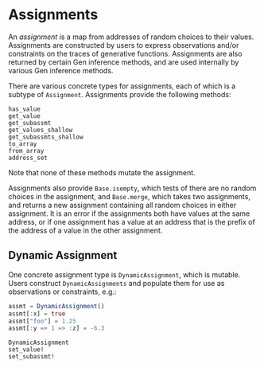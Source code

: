 # Assignments

An *assignment* is a map from addresses of random choices to their values.
Assignments are constructed by users to express observations and/or constraints on the traces of generative functions.
Assignments are also returned by certain Gen inference methods, and are used internally by various Gen inference methods.

There are various concrete types for assignments, each of which is a subtype of `Assignment`.
Assignments provide the following methods:
```@docs
has_value
get_value
get_subassmt
get_values_shallow
get_subassmts_shallow
to_array
from_array
address_set
```
Note that none of these methods mutate the assignment.

Assignments also provide `Base.isempty`, which tests of there are no random
choices in the assignment, and `Base.merge`, which takes two assignments, and
returns a new assignment containing all random choices in either assignment.
It is an error if the assignments both have values at the same address, or if
one assignment has a value at an address that is the prefix of the address of a
value in the other assignment.


## Dynamic Assignment

One concrete assignment type is `DynamicAssignment`, which is mutable.
Users construct `DynamicAssignments` and populate them for use as observations or constraints, e.g.:
```julia
assmt = DynamicAssignment()
assmt[:x] = true
assmt["foo"] = 1.25
assmt[:y => 1 => :z] = -6.3
```

```@docs
DynamicAssignment
set_value!
set_subassmt!
```
